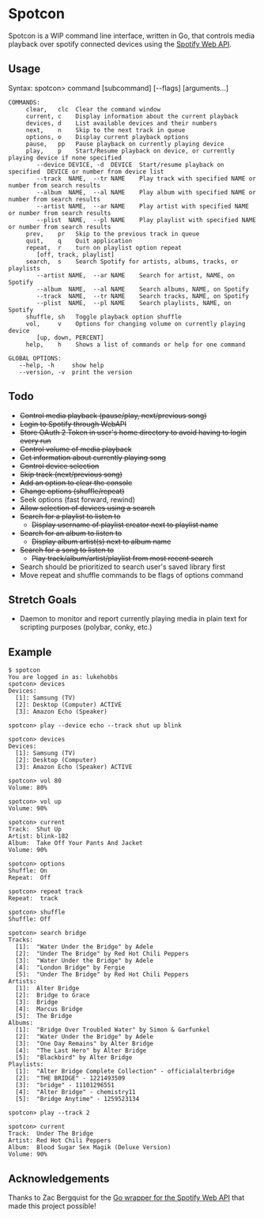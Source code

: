 # Spotcon

Spotcon is a WIP command line interface, written in Go, that controls media playback over spotify connected devices using the [Spotify Web API](https://api.spotify.com).

## Usage

Syntax: spotcon> command [subcommand] [--flags] [arguments...]

```
COMMANDS:
     clear,   clc  Clear the command window
     current, c    Display information about the current playback
     devices, d    List available devices and their numbers
     next,    n    Skip to the next track in queue
     options, o    Display current playback options
     pause,   pp   Pause playback on currently playing device
     play,    p    Start/Resume playback on device, or currently playing device if none specified
        --device DEVICE, -d  DEVICE  Start/resume playback on specified  DEVICE or number from device list
        --track  NAME,  --tr NAME    Play track with specified NAME or number from search results
        --album  NAME,  --al NAME    Play album with specified NAME or number from search results
        --artist NAME,  --ar NAME    Play artist with specified NAME or number from search results
        --plist  NAME,  --pl NAME    Play playlist with specified NAME or number from search results
     prev,    pr   Skip to the previous track in queue
     quit,    q    Quit application
     repeat,  r    turn on playlist option repeat
        [off, track, playlist] 
     search,  s    Search Spotify for artists, albums, tracks, or playlists
        --artist NAME,  --ar NAME    Search for artist, NAME, on Spotify
        --album  NAME,  --al NAME    Search albums, NAME, on Spotify
        --track  NAME,  --tr NAME    Search tracks, NAME, on Spotify
        --plist  NAME,  --pl NAME    Search playlists, NAME, on Spotify
     shuffle, sh   Toggle playback option shuffle
     vol,     v    Options for changing volume on currently playing device
        [up, down, PERCENT]        
     help,    h    Shows a list of commands or help for one command

GLOBAL OPTIONS:
   --help, -h     show help
   --version, -v  print the version
```

## Todo

- ~~Control media playback (pause/play, next/previous song)~~
- ~~Login to Spotify through WebAPI~~
- ~~Store OAuth 2 Token in user's home directory to avoid having to login every run~~
- ~~Control volume of media playback~~
- ~~Get information about currently playing song~~
- ~~Control device selection~~
- ~~Skip track (next/previous song)~~
- ~~Add an option to clear the console~~
- ~~Change options (shuffle/repeat)~~
- Seek options (fast forward, rewind)
- ~~Allow selection of devices using a search~~
- ~~Search for a playlist to listen to~~
  - ~~Display username of playlist creator next to playlist name~~
- ~~Search for an album to listen to~~
  - ~~Display album artist(s) next to album name~~
- ~~Search for a song to listen to~~
  - ~~Play track/album/artist/playlist from most recent search~~
- Search should be prioritized to search user's saved library first
- Move repeat and shuffle commands to be flags of options command

## Stretch Goals

- Daemon to monitor and report currently playing media in plain text for scripting purposes (polybar, conky, etc.)

## Example

```
$ spotcon
You are logged in as: lukehobbs
spotcon> devices
Devices:
  [1]: Samsung (TV)
  [2]: Desktop (Computer) ACTIVE
  [3]: Amazon Echo (Speaker)

spotcon> play --device echo --track shut up blink

spotcon> devices
Devices:
  [1]: Samsung (TV)
  [2]: Desktop (Computer)
  [3]: Amazon Echo (Speaker) ACTIVE

spotcon> vol 80
Volume: 80%

spotcon> vol up
Volume: 90%

spotcon> current
Track:  Shut Up
Artist:	blink-182
Album:	Take Off Your Pants And Jacket
Volume: 90%

spotcon> options
Shuffle: On
Repeat:  Off

spotcon> repeat track
Repeat:  track

spotcon> shuffle
Shuffle: Off

spotcon> search bridge
Tracks: 
  [1]:	"Water Under the Bridge" by Adele
  [2]:	"Under The Bridge" by Red Hot Chili Peppers
  [3]:	"Water Under the Bridge" by Adele
  [4]:	"London Bridge" by Fergie
  [5]:	"Under The Bridge" by Red Hot Chili Peppers
Artists: 
  [1]:	Alter Bridge
  [2]:	Bridge to Grace
  [3]:	Bridge
  [4]:	Marcus Bridge
  [5]:	The Bridge
Albums: 
  [1]:	"Bridge Over Troubled Water" by Simon & Garfunkel
  [2]:	"Water Under the Bridge" by Adele
  [3]:	"One Day Remains" by Alter Bridge
  [4]:	"The Last Hero" by Alter Bridge
  [5]:	"Blackbird" by Alter Bridge
Playlists: 
  [1]:	"Alter Bridge Complete Collection" - officialalterbridge
  [2]:	"THE BRIDGE" - 1221493509
  [3]:	"bridge" - 11101296551
  [4]:	"Alter Bridge" - chemistry11
  [5]:	"Bridge Anytime" - 1259523134

spotcon> play --track 2

spotcon> current
Track:  Under The Bridge
Artist:	Red Hot Chili Peppers
Album:	Blood Sugar Sex Magik (Deluxe Version)
Volume: 90%
```


## Acknowledgements

Thanks to Zac Bergquist for the [Go wrapper for the Spotify Web API](https://github.com/zmb3/spotify) that made this project possible!
